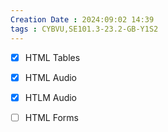 ```yaml
---
Creation Date : 2024:09:02 14:39
tags : CYBVU,SE101.3-23.2-GB-Y1S2
---
```

- [x] HTML Tables
- [x] HTML Audio
- [x] HTLM Audio
- [ ] HTML Forms

